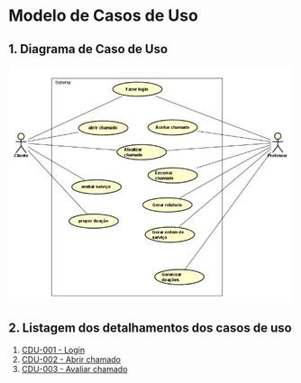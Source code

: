 # Modelo de Casos de Uso

## 1. Diagrama de Caso de Uso

![diagrama de caso de uso do cliente](imgs/cdu_cliente_professor.JPG "DIagrama de caso de uso - cliente")

## 2. Listagem dos detalhamentos dos casos de uso

1. [CDU-001 - Login](cdu-001/cdu-login.md)
2. [CDU-002 - Abrir chamado](cdu-002/cdu_abrir_chamado.md)
3. [CDU-003 - Avaliar chamado](cdu-002/cdu_avaliar_chamado.md)